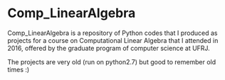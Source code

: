 # Comp_LinearAlgebra

Comp_LinearAlgebra is a repository of Python codes that I produced as projects for a course on Computational Linear Algebra that I attended in 2016, offered by the graduate program of computer science at UFRJ. 

The projects are very old (run on python2.7) but good to remember old times :) 
